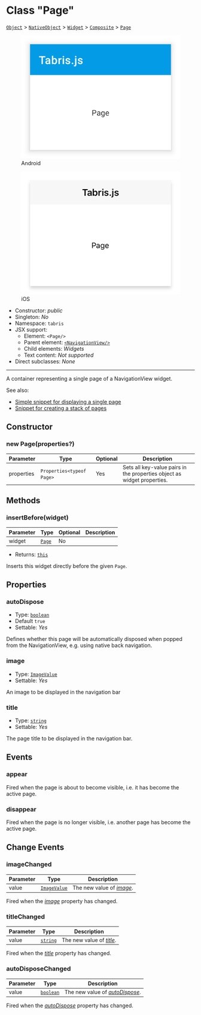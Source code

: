 ---
---
# Class "Page"

<span style="white-space:nowrap;">[`Object`](https://developer.mozilla.org/en-US/docs/Web/JavaScript/Reference/Global_Objects/Object)</span> > <span style="white-space:nowrap;">[`NativeObject`](NativeObject.md)</span> > <span style="white-space:nowrap;">[`Widget`](Widget.md)</span> > <span style="white-space:nowrap;">[`Composite`](Composite.md)</span> > <span style="white-space:nowrap;">[`Page`](Page.md)</span>

<div class="tabris-image"><figure><div><img srcset="img\android\Page.png 2x" src="img\android\Page.png" alt="Page on Android"/></div><figcaption>Android</figcaption></figure><figure><div><img srcset="img\ios\Page.png 2x" src="img\ios\Page.png" alt="Page on iOS"/></div><figcaption>iOS</figcaption></figure></div>

* Constructor: *public*
* Singleton: *No*
* Namespace: `tabris`
* JSX support:
  * Element: `<Page/>`
  * Parent element: [`<NavigationView/>`](NavigationView.md)
  * Child elements: *Widgets*
  * Text content: *Not supported*
* Direct subclasses: *None*
--------
A container representing a single page of a NavigationView widget.


See also:

- [Simple snippet for displaying a single page](https://github.com/eclipsesource/tabris-js/tree/v3.0.0-beta2-dev.20190219+1046/snippets/navigationview-page.js)
- [Snippet for creating a stack of pages](https://github.com/eclipsesource/tabris-js/tree/v3.0.0-beta2-dev.20190219+1046/snippets/navigationview-page-stacked.js)

## Constructor

### new Page(properties?)

Parameter|Type|Optional|Description
-|-|-|-
properties | <span style="white-space:nowrap;">`Properties<typeof Page>`</span> | Yes | Sets all key-value pairs in the properties object as widget properties.

## Methods

### insertBefore(widget)



Parameter|Type|Optional|Description
-|-|-|-
widget | <span style="white-space:nowrap;">[`Page`](Page.md)</span> | No | 
* Returns: <span style="white-space:nowrap;">[`this`](#)</span>

Inserts this widget directly before the given `Page`.


## Properties

### autoDispose


* Type: <span style="white-space:nowrap;">[`boolean`](https://developer.mozilla.org/en-US/docs/Web/JavaScript/Data_structures#Boolean_type)</span>
* Default `true`
* Settable: *Yes*



Defines whether this page will be automatically disposed when popped from the NavigationView, e.g. using native back navigation.

### image


* Type: <span style="white-space:nowrap;">[`ImageValue`](../types.md#imagevalue)</span>
* Settable: *Yes*



An image to be displayed in the navigation bar

### title


* Type: <span style="white-space:nowrap;">[`string`](https://developer.mozilla.org/en-US/docs/Web/JavaScript/Data_structures#String_type)</span>
* Settable: *Yes*



The page title to be displayed in the navigation bar.


## Events

### appear

Fired when the page is about to become visible, i.e. it has become the active page.

### disappear

Fired when the page is no longer visible, i.e. another page has become the active page.

## Change Events

### imageChanged

Parameter|Type|Description
-|-|-
value | <span style="white-space:nowrap;">[`ImageValue`](../types.md#imagevalue)</span> | The new value of [*image*](#image).

Fired when the [*image*](#image) property has changed.

### titleChanged

Parameter|Type|Description
-|-|-
value | <span style="white-space:nowrap;">[`string`](https://developer.mozilla.org/en-US/docs/Web/JavaScript/Data_structures#String_type)</span> | The new value of [*title*](#title).

Fired when the [*title*](#title) property has changed.

### autoDisposeChanged

Parameter|Type|Description
-|-|-
value | <span style="white-space:nowrap;">[`boolean`](https://developer.mozilla.org/en-US/docs/Web/JavaScript/Data_structures#Boolean_type)</span> | The new value of [*autoDispose*](#autoDispose).

Fired when the [*autoDispose*](#autoDispose) property has changed.

